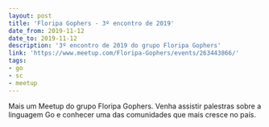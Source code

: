 ```yaml
---
layout: post
title: 'Floripa Gophers - 3º encontro de 2019'
date_from: 2019-11-12
date_to: 2019-11-12
description: '3º encontro de 2019 do grupo Floripa Gophers'
link: 'https://www.meetup.com/Floripa-Gophers/events/263443866/'
tags:
- go
- sc
- meetup
---
```


Mais um Meetup do grupo Floripa Gophers. Venha assistir palestras sobre a linguagem Go e conhecer uma das comunidades que mais cresce no país.